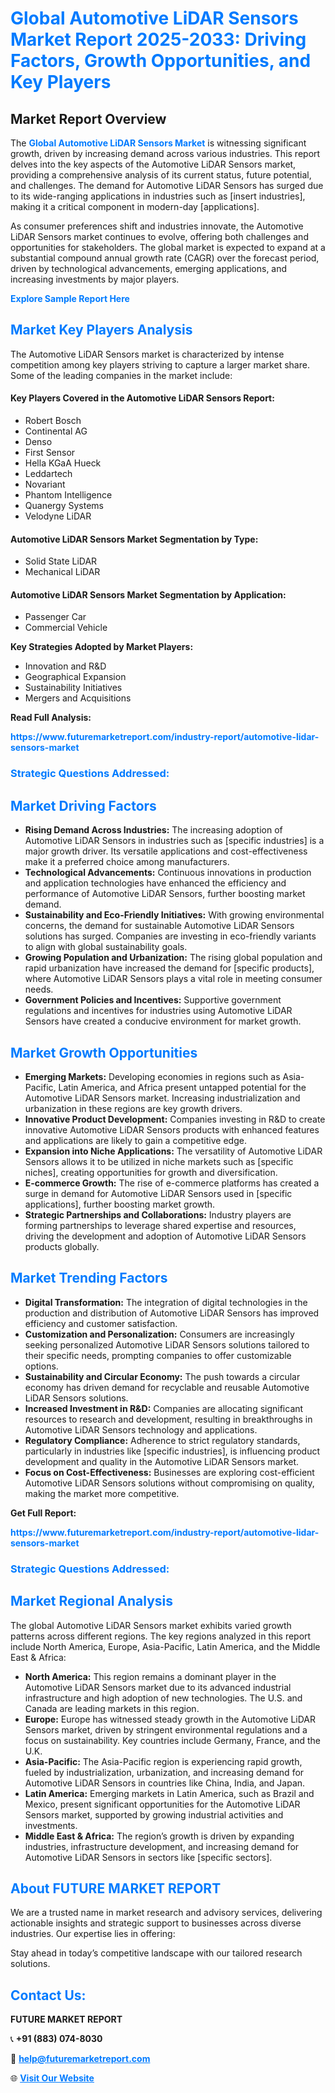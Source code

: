 <h1 style="color: #007BFF;">Global Automotive LiDAR Sensors Market Report 2025-2033: Driving Factors, Growth Opportunities, and Key Players</h1>

<section id="overview">
<h2>Market Report Overview</h2>
<p>The <a href="https://www.futuremarketreport.com/industry-report/automotive-lidar-sensors-market" style="color: #007BFF; text-decoration: none;"><strong>Global Automotive LiDAR Sensors Market</strong></a> is witnessing significant growth, driven by increasing demand across various industries. This report delves into the key aspects of the Automotive LiDAR Sensors market, providing a comprehensive analysis of its current status, future potential, and challenges. The demand for Automotive LiDAR Sensors has surged due to its wide-ranging applications in industries such as [insert industries], making it a critical component in modern-day [applications].</p>
<p>As consumer preferences shift and industries innovate, the Automotive LiDAR Sensors market continues to evolve, offering both challenges and opportunities for stakeholders. The global market is expected to expand at a substantial compound annual growth rate (CAGR) over the forecast period, driven by technological advancements, emerging applications, and increasing investments by major players.</p>
</section>

<section id="overview">
<p><a href="https://www.futuremarketreport.com/request-sample/reportId=85139" style="color: #007BFF; text-decoration: none;"><strong>Explore Sample Report Here</strong></a></p>
</section>

<section id="key-players">
<h2 style="color: #007BFF;">Market Key Players Analysis</h2>
<p>The Automotive LiDAR Sensors market is characterized by intense competition among key players striving to capture a larger market share. Some of the leading companies in the market include:</p>
<h4>Key Players Covered in the Automotive LiDAR Sensors Report:</h4>
<ul><li>Robert Bosch</li><li>Continental AG</li><li>Denso</li><li>First Sensor</li><li>Hella KGaA Hueck</li><li>Leddartech</li><li>Novariant</li><li>Phantom Intelligence</li><li>Quanergy Systems</li><li>Velodyne LiDAR</li></ul>
<h4>Automotive LiDAR Sensors Market Segmentation by Type:</h4>
<ul><li>Solid State LiDAR</li><li>Mechanical LiDAR</li></ul>

<h4>Automotive LiDAR Sensors Market Segmentation by Application:</h4>
<ul><li>Passenger Car</li><li>Commercial Vehicle</li></ul>
<p><strong>Key Strategies Adopted by Market Players:</strong></p>
<ul>
<li>Innovation and R&D</li>
<li>Geographical Expansion</li>
<li>Sustainability Initiatives</li>
<li>Mergers and Acquisitions</li>
</ul>
</section>

<section>
<p><strong>Read Full Analysis: </strong></p><a href="https://www.futuremarketreport.com/industry-report/automotive-lidar-sensors-market" style="color: #007BFF; text-decoration: none;"><strong>https://www.futuremarketreport.com/industry-report/automotive-lidar-sensors-market</strong></a>
<h3 style="color: #007BFF;">Strategic Questions Addressed:</h3>
</section>

<section id="driving-factors">
<h2 style="color: #007BFF;">Market Driving Factors</h2>
<ul>
<li><strong>Rising Demand Across Industries:</strong> The increasing adoption of Automotive LiDAR Sensors in industries such as [specific industries] is a major growth driver. Its versatile applications and cost-effectiveness make it a preferred choice among manufacturers.</li>
<li><strong>Technological Advancements:</strong> Continuous innovations in production and application technologies have enhanced the efficiency and performance of Automotive LiDAR Sensors, further boosting market demand.</li>
<li><strong>Sustainability and Eco-Friendly Initiatives:</strong> With growing environmental concerns, the demand for sustainable Automotive LiDAR Sensors solutions has surged. Companies are investing in eco-friendly variants to align with global sustainability goals.</li>
<li><strong>Growing Population and Urbanization:</strong> The rising global population and rapid urbanization have increased the demand for [specific products], where Automotive LiDAR Sensors plays a vital role in meeting consumer needs.</li>
<li><strong>Government Policies and Incentives:</strong> Supportive government regulations and incentives for industries using Automotive LiDAR Sensors have created a conducive environment for market growth.</li>
</ul>
</section>

<section id="growth-opportunities">
<h2 style="color: #007BFF;">Market Growth Opportunities</h2>
<ul>
<li><strong>Emerging Markets:</strong> Developing economies in regions such as Asia-Pacific, Latin America, and Africa present untapped potential for the Automotive LiDAR Sensors market. Increasing industrialization and urbanization in these regions are key growth drivers.</li>
<li><strong>Innovative Product Development:</strong> Companies investing in R&D to create innovative Automotive LiDAR Sensors products with enhanced features and applications are likely to gain a competitive edge.</li>
<li><strong>Expansion into Niche Applications:</strong> The versatility of Automotive LiDAR Sensors allows it to be utilized in niche markets such as [specific niches], creating opportunities for growth and diversification.</li>
<li><strong>E-commerce Growth:</strong> The rise of e-commerce platforms has created a surge in demand for Automotive LiDAR Sensors used in [specific applications], further boosting market growth.</li>
<li><strong>Strategic Partnerships and Collaborations:</strong> Industry players are forming partnerships to leverage shared expertise and resources, driving the development and adoption of Automotive LiDAR Sensors products globally.</li>
</ul>
</section>

<section id="trending-factors">
<h2 style="color: #007BFF;">Market Trending Factors</h2>
<ul>
<li><strong>Digital Transformation:</strong> The integration of digital technologies in the production and distribution of Automotive LiDAR Sensors has improved efficiency and customer satisfaction.</li>
<li><strong>Customization and Personalization:</strong> Consumers are increasingly seeking personalized Automotive LiDAR Sensors solutions tailored to their specific needs, prompting companies to offer customizable options.</li>
<li><strong>Sustainability and Circular Economy:</strong> The push towards a circular economy has driven demand for recyclable and reusable Automotive LiDAR Sensors solutions.</li>
<li><strong>Increased Investment in R&D:</strong> Companies are allocating significant resources to research and development, resulting in breakthroughs in Automotive LiDAR Sensors technology and applications.</li>
<li><strong>Regulatory Compliance:</strong> Adherence to strict regulatory standards, particularly in industries like [specific industries], is influencing product development and quality in the Automotive LiDAR Sensors market.</li>
<li><strong>Focus on Cost-Effectiveness:</strong> Businesses are exploring cost-efficient Automotive LiDAR Sensors solutions without compromising on quality, making the market more competitive.</li>
</ul>
</section>

<section>
<p><strong>Get Full Report: </strong></p><a href="https://www.futuremarketreport.com/industry-report/automotive-lidar-sensors-market" style="color: #007BFF; text-decoration: none;"><strong>https://www.futuremarketreport.com/industry-report/automotive-lidar-sensors-market</strong></a>
<h3 style="color: #007BFF;">Strategic Questions Addressed:</h3>
</section>


<section id="regional-analysis">
<h2 style="color: #007BFF;">Market Regional Analysis</h2>
<p>The global Automotive LiDAR Sensors market exhibits varied growth patterns across different regions. The key regions analyzed in this report include North America, Europe, Asia-Pacific, Latin America, and the Middle East & Africa:</p>
<ul>
<li><strong>North America:</strong> This region remains a dominant player in the Automotive LiDAR Sensors market due to its advanced industrial infrastructure and high adoption of new technologies. The U.S. and Canada are leading markets in this region.</li>
<li><strong>Europe:</strong> Europe has witnessed steady growth in the Automotive LiDAR Sensors market, driven by stringent environmental regulations and a focus on sustainability. Key countries include Germany, France, and the U.K.</li>
<li><strong>Asia-Pacific:</strong> The Asia-Pacific region is experiencing rapid growth, fueled by industrialization, urbanization, and increasing demand for Automotive LiDAR Sensors in countries like China, India, and Japan.</li>
<li><strong>Latin America:</strong> Emerging markets in Latin America, such as Brazil and Mexico, present significant opportunities for the Automotive LiDAR Sensors market, supported by growing industrial activities and investments.</li>
<li><strong>Middle East & Africa:</strong> The region’s growth is driven by expanding industries, infrastructure development, and increasing demand for Automotive LiDAR Sensors in sectors like [specific sectors].</li>
</ul>
</section>

<footer>
<h2 style="color: #007BFF;">About FUTURE MARKET REPORT</h2>
<p>We are a trusted name in market research and advisory services, delivering actionable insights and strategic support to businesses across diverse industries. Our expertise lies in offering:</p>

<p>Stay ahead in today’s competitive landscape with our tailored research solutions.</p>

<h2 style="color: #007BFF;">Contact Us:</h2>
<p><strong>FUTURE MARKET REPORT</strong></p>
<p>📞 <strong>+91 (883) 074-8030</strong></p>
<p>📧 <strong><a href="mailto:help@futuremarketreport.com" style="color: #007BFF;">help@futuremarketreport.com</a></strong></p>
<p>🌐 <strong><a href="https://www.futuremarketreport.com/" style="color: #007BFF;">Visit Our Website</a></strong></p>
</footer>